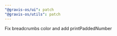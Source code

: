 ```yaml
---
"@gravis-os/ui": patch
"@gravis-os/utils": patch
---
```


Fix breadcrumbs color and add printPaddedNumber

